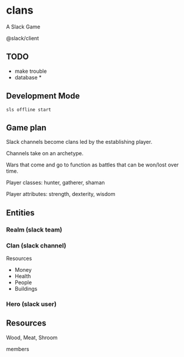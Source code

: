 # clans
A Slack Game

@slack/client

## TODO
* make trouble
* database
  * 


## Development Mode
`sls offline start`


## Game plan
Slack channels become clans led by the establishing player.

Channels take on an archetype.

Wars that come and go to function as battles that can be won/lost over time.

Player classes: hunter, gatherer, shaman

Player attributes: strength, dexterity, wisdom


## Entities

### Realm (slack team)

### Clan (slack channel)
Resources
 * Money
 * Health
 * People
 * Buildings


### Hero (slack user)



## Resources
Wood, Meat, Shroom

members